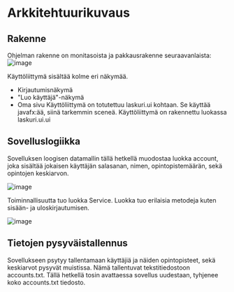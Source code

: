 # Arkkitehtuurikuvaus
## Rakenne
Ohjelman rakenne on monitasoista ja pakkausrakenne seuraavanlaista:
![image](https://user-images.githubusercontent.com/62245568/117036762-76403980-ad0e-11eb-8c7d-4f9b6f9aed8b.png)

Käyttöliittymä sisältää kolme eri näkymää.
* Kirjautumisnäkymä
* "Luo käyttäjä"-näkymä
* Oma sivu 
Käyttöliittymä on totutettuu laskuri.ui kohtaan. Se käyttää javafx:ää, siinä tarkemmin sceneä. Käyttöliittymä on rakennettu luokassa laskuri.ui.ui
## Sovelluslogiikka
Sovelluksen loogisen datamallin tällä hetkellä muodostaa luokka account, joka sisältää jokaisen käyttäjän salasanan, nimen, opintopistemäärän, sekä opintojen keskiarvon. 

![image](https://user-images.githubusercontent.com/62245568/117037334-07afab80-ad0f-11eb-8bb4-9a8f60c1444d.png)


Toiminnallisuutta tuo luokka Service. Luokka tuo erilaisia metodeja kuten sisään- ja uloskirjautumisen. 

![image](https://user-images.githubusercontent.com/62245568/117037573-4e050a80-ad0f-11eb-8500-918c642a8f11.png)


## Tietojen pysyväistallennus
Sovellukseen psytyy tallentamaan käyttäjiä ja näiden opintopisteet, sekä keskiarvot pysyvät muistissa. Nämä tallentuvat tekstitiedostoon accounts.txt. Tällä hetkellä tosin avattaessa sovellus uudestaan, tyhjenee koko accounts.txt tiedosto. 
